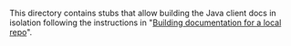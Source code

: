 This directory contains stubs that allow building the Java client docs in isolation following the instructions in "[Building documentation for a local repo](https://github.com/elastic/docs#building-documentation)".
